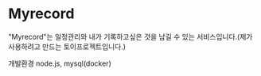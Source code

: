 # Myrecord

"Myrecord"는 일정관리와 내가 기록하고싶은 것을 남길 수 있는 서비스입니다.(제가 사용하려고 만드는 토이프로젝트입니다.)


개발환경
node.js, mysql(docker)
